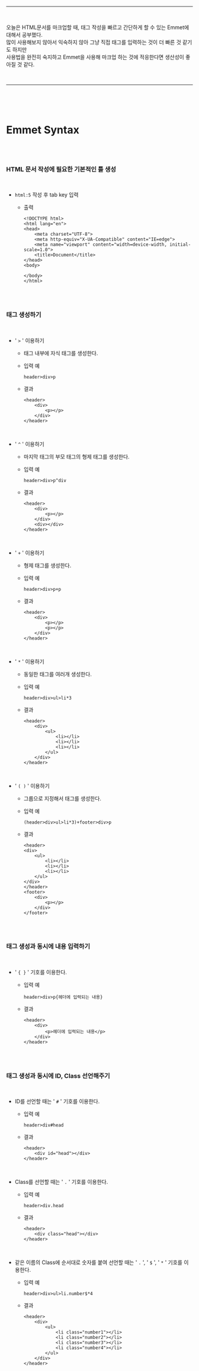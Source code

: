 <br/>

---

<br/>

오늘은 HTML문서를 마크업할 때, 태그 작성을 빠르고 간단하게 할 수 있는 Emmet에 대해서 공부했다.  
많이 사용해보지 않아서 익숙하지 않아 그냥 직접 태그를 입력하는 것이 더 빠른 것 같기도 하지만  
사용법을 완전히 숙지하고 Emmet을 사용해 마크업 하는 것에 적응한다면
생산성이 좋아질 것 같다.

<br/>

---

<br/>
<br/>
<br/>

# Emmet Syntax

<br/>
<br/>

### HTML 문서 작성에 필요한 기본적인 틀 생성

<br/>

- `html:5` 작성 후 tab key 입력

  - 출력

    ```
    <!DOCTYPE html>
    <html lang="en">
    <head>
        <meta charset="UTF-8">
        <meta http-equiv="X-UA-Compatible" content="IE=edge">
        <meta name="viewport" content="width=device-width, initial-scale=1.0">
        <title>Document</title>
    </head>
    <body>

    </body>
    </html>
    ```

<br/>
<br/>

### 태그 생성하기

<br/>

- ' `>` ' 이용하기

  - 태그 내부에 자식 태그를 생성한다.
  - 입력 예

    ```
    header>div>p
    ```

  - 결과

    ```
    <header>
        <div>
            <p></p>
        </div>
    </header>
    ```

<br/>

- ' `^` ' 이용하기

  - 마지막 태그의 부모 태그의 형제 태그를 생성한다.
  - 입력 예

    ```
    header>div>p^div
    ```

  - 결과

    ```
    <header>
        <div>
            <p></p>
        </div>
        <div></div>
    </header>
    ```

<br/>

- ' `+` ' 이용하기

  - 형제 태그를 생성한다.
  - 입력 예

    ```
    header>div>p+p
    ```

  - 결과

    ```
    <header>
        <div>
            <p></p>
            <p></p>
        </div>
    </header>
    ```

<br/>

- ' `*` ' 이용하기

  - 동일한 태그를 여러개 생성한다.
  - 입력 예

    ```
    header>div>ul>li*3
    ```

  - 결과

    ```
    <header>
        <div>
            <ul>
                <li></li>
                <li></li>
                <li></li>
            </ul>
        </div>
    </header>
    ```

<br/>

- ' `( )` ' 이용하기

  - 그룹으로 지정해서 태그를 생성한다.
  - 입력 예

    ```
    (header>div>ul>li*3)+footer>div>p
    ```

  - 결과

    ```
    <header>
    <div>
        <ul>
            <li></li>
            <li></li>
            <li></li>
        </ul>
    </div>
    </header>
    <footer>
        <div>
            <p></p>
        </div>
    </footer>
    ```

<br/>
<br/>

### 태그 생성과 동시에 내용 입력하기

<br/>

- ' `{ }` ' 기호를 이용한다.

  - 입력 예

    ```
    header>div>p{헤더에 입력되는 내용}
    ```

  - 결과

    ```
    <header>
        <div>
            <p>헤더에 입력되는 내용</p>
        </div>
    </header>
    ```

<br/>
<br/>

### 태그 생성과 동시에 ID, Class 선언해주기

<br/>

- ID를 선언할 때는 ' `#` ' 기호를 이용한다.

  - 입력 예

    ```
    header>div#head
    ```

  - 결과

    ```
    <header>
        <div id="head"></div>
    </header>
    ```

<br/>

- Class를 선언할 때는 ' `.` ' 기호를 이용한다.

  - 입력 예

    ```
    header>div.head
    ```

  - 결과

    ```
    <header>
        <div class="head"></div>
    </header>
    ```

<br/>

- 같은 이름의 Class에 순서대로 숫자를 붙여 선언할 때는 ' `.` ', ' `$` ', ' `*` ' 기호를 이용한다.

  - 입력 예

    ```
    header>div>ul>li.number$*4
    ```

  - 결과

    ```
    <header>
        <div>
            <ul>
                <li class="number1"></li>
                <li class="number2"></li>
                <li class="number3"></li>
                <li class="number4"></li>
            </ul>
        </div>
    </header>
    ```
